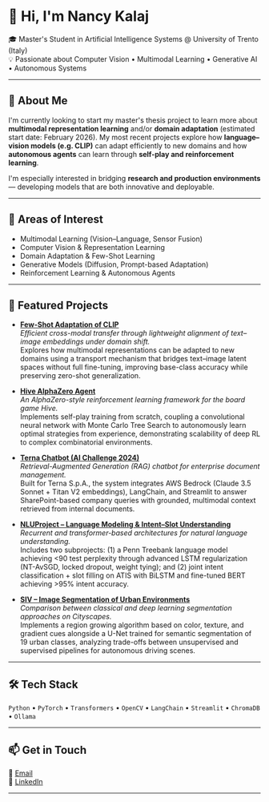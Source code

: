 # 👋 Hi, I'm Nancy Kalaj  
🎓 Master's Student in Artificial Intelligence Systems @ University of Trento (Italy)  
💡 Passionate about Computer Vision • Multimodal Learning • Generative AI • Autonomous Systems  

---

## 🚀 About Me  
I'm currently looking to start my master's thesis project to learn more about **multimodal representation learning** and/or **domain adaptation** (estimated start date: February 2026). 
My most recent projects explore how **language–vision models (e.g. CLIP)** can adapt efficiently to new domains and how **autonomous agents** can learn through **self-play and reinforcement learning**.  

I'm especially interested in bridging **research and production environments** — developing models that are both innovative and deployable.  

---

## 🧠 Areas of Interest  
- Multimodal Learning (Vision–Language, Sensor Fusion)  
- Computer Vision & Representation Learning  
- Domain Adaptation & Few-Shot Learning  
- Generative Models (Diffusion, Prompt-based Adaptation)  
- Reinforcement Learning & Autonomous Agents  

---

## 🧩 Featured Projects  

- [**Few-Shot Adaptation of CLIP**](https://github.com/nance97/CLIP_FewShot_Adaptation)  
  _Efficient cross-modal transfer through lightweight alignment of text–image embeddings under domain shift._  
  Explores how multimodal representations can be adapted to new domains using a transport mechanism that bridges text–image latent spaces without full fine-tuning, improving base-class accuracy while preserving zero-shot generalization.

- [**Hive AlphaZero Agent**](https://github.com/DinoCappe/hexa_logic)  
  _An AlphaZero-style reinforcement learning framework for the board game Hive._  
  Implements self-play training from scratch, coupling a convolutional neural network with Monte Carlo Tree Search to autonomously learn optimal strategies from experience, demonstrating scalability of deep RL to complex combinatorial environments.

- [**Terna Chatbot (AI Challenge 2024)**](https://github.com/farihachaiti/Terna-Chatbot)  
  _Retrieval-Augmented Generation (RAG) chatbot for enterprise document management._  
  Built for Terna S.p.A., the system integrates AWS Bedrock (Claude 3.5 Sonnet + Titan V2 embeddings), LangChain, and Streamlit to answer SharePoint-based company queries with grounded, multimodal context retrieved from internal documents.

- [**NLUProject – Language Modeling & Intent–Slot Understanding**](https://github.com/nance97/NLUProject)  
  _Recurrent and transformer-based architectures for natural language understanding._  
  Includes two subprojects: (1) a Penn Treebank language model achieving <90 test perplexity through advanced LSTM regularization (NT-AvSGD, locked dropout, weight tying); and (2) joint intent classification + slot filling on ATIS with BiLSTM and fine-tuned BERT achieving >95% intent accuracy.

- [**SIV – Image Segmentation of Urban Environments**](https://github.com/nance97/SIV)  
  _Comparison between classical and deep learning segmentation approaches on Cityscapes._  
  Implements a region growing algorithm based on color, texture, and gradient cues alongside a U-Net trained for semantic segmentation of 19 urban classes, analyzing trade-offs between unsupervised and supervised pipelines for autonomous driving scenes.

---

## 🛠️ Tech Stack  
`Python` • `PyTorch` • `Transformers` • `OpenCV` • `LangChain` • `Streamlit` • `ChromaDB` • `Ollama`  

---

## 📫 Get in Touch  
📧 [Email](mailto:nancy.kalaj@studenti.unitn.it)  
🔗 [LinkedIn](www.linkedin.com/in/nancy-kalaj-0028b8298)  

---
